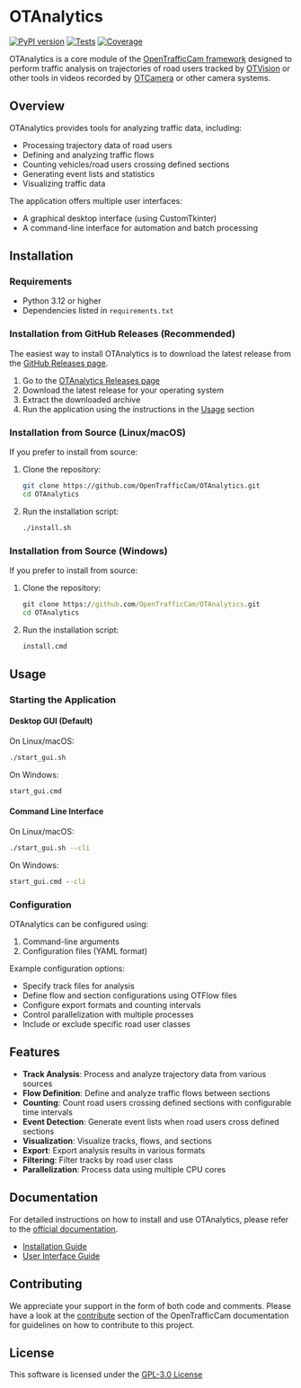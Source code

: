 # OTAnalytics

[![PyPI version](https://img.shields.io/pypi/v/OTAnalytics.svg)](https://pypi.org/p/OTAnalytics/)
[![Tests](https://github.com/OpenTrafficCam/OTAnalytics/actions/workflows/test.yml/badge.svg)](https://github.com/OpenTrafficCam/OTAnalytics/actions/workflows/test.yml)
[![Coverage](https://img.shields.io/badge/coverage-report-yellow.svg)](https://github.com/OpenTrafficCam/OTAnalytics)

OTAnalytics is a core module of the [OpenTrafficCam framework](https://github.com/OpenTrafficCam) designed to perform
traffic analysis on trajectories of road users tracked by [OTVision](https://github.com/OpenTrafficCam/OTVision) or
other tools in videos recorded by [OTCamera](https://github.com/OpenTrafficCam/OTCamera) or other camera systems.

## Overview

OTAnalytics provides tools for analyzing traffic data, including:

- Processing trajectory data of road users
- Defining and analyzing traffic flows
- Counting vehicles/road users crossing defined sections
- Generating event lists and statistics
- Visualizing traffic data

The application offers multiple user interfaces:

- A graphical desktop interface (using CustomTkinter)
- A command-line interface for automation and batch processing

## Installation

### Requirements

- Python 3.12 or higher
- Dependencies listed in `requirements.txt`

### Installation from GitHub Releases (Recommended)

The easiest way to install OTAnalytics is to download the latest release from
the [GitHub Releases page](https://github.com/OpenTrafficCam/OTAnalytics/releases).

1. Go to the [OTAnalytics Releases page](https://github.com/OpenTrafficCam/OTAnalytics/releases)
2. Download the latest release for your operating system
3. Extract the downloaded archive
4. Run the application using the instructions in the [Usage](#usage) section

### Installation from Source (Linux/macOS)

If you prefer to install from source:

1. Clone the repository:
   ```bash
   git clone https://github.com/OpenTrafficCam/OTAnalytics.git
   cd OTAnalytics
   ```

2. Run the installation script:
   ```bash
   ./install.sh
   ```

### Installation from Source (Windows)

If you prefer to install from source:

1. Clone the repository:
   ```cmd
   git clone https://github.com/OpenTrafficCam/OTAnalytics.git
   cd OTAnalytics
   ```

2. Run the installation script:
   ```cmd
   install.cmd
   ```

## Usage

### Starting the Application

#### Desktop GUI (Default)

On Linux/macOS:

```bash
./start_gui.sh
```

On Windows:

```cmd
start_gui.cmd
```

#### Command Line Interface

On Linux/macOS:

```bash
./start_gui.sh --cli
```

On Windows:

```cmd
start_gui.cmd --cli
```

### Configuration

OTAnalytics can be configured using:

1. Command-line arguments
2. Configuration files (YAML format)

Example configuration options:

- Specify track files for analysis
- Define flow and section configurations using OTFlow files
- Configure export formats and counting intervals
- Control parallelization with multiple processes
- Include or exclude specific road user classes

## Features

- **Track Analysis**: Process and analyze trajectory data from various sources
- **Flow Definition**: Define and analyze traffic flows between sections
- **Counting**: Count road users crossing defined sections with configurable time intervals
- **Event Detection**: Generate event lists when road users cross defined sections
- **Visualization**: Visualize tracks, flows, and sections
- **Export**: Export analysis results in various formats
- **Filtering**: Filter tracks by road user class
- **Parallelization**: Process data using multiple CPU cores

## Documentation

For detailed instructions on how to install and use OTAnalytics, please refer to
the [official documentation](https://opentrafficcam.org/OTAnalytics).

- [Installation Guide](https://opentrafficcam.org/OTAnalytics/installation/)
- [User Interface Guide](https://opentrafficcam.org/OTAnalytics/usage-ui/)

## Contributing

We appreciate your support in the form of both code and comments. Please have a look at
the [contribute](https://opentrafficcam.org/contribute) section of the OpenTrafficCam documentation for guidelines on
how to contribute to this project.

## License

This software is licensed under the [GPL-3.0 License](LICENSE)
